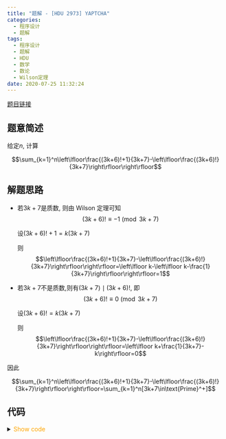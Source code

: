 ```yaml
---
title: "题解 - [HDU 2973] YAPTCHA"
categories:
  - 程序设计
  - 题解
tags:
  - 程序设计
  - 题解
  - HDU
  - 数学
  - 数论
  - Wilson定理
date: 2020-07-25 11:32:24
---
```


[题目链接](https://vjudge.net/problem/HDU-2973/origin)

<!-- more -->

## 题意简述

给定$n$, 计算

$$\sum_{k=1}^n\left\lfloor\frac{(3k+6)!+1}{3k+7}-\left\lfloor\frac{(3k+6)!}{3k+7}\right\rfloor\right\rfloor$$

## 解题思路

- 若$3k+7$是质数, 则由 Wilson 定理可知
  $$(3k+6)!\equiv-1\pmod{3k+7}$$

  设$(3k+6)!+1=k(3k+7)$

  则
  $$\left\lfloor\frac{(3k+6)!+1}{3k+7}-\left\lfloor\frac{(3k+6)!}{3k+7}\right\rfloor\right\rfloor=\left\lfloor k-\left\lfloor k-\frac{1}{3k+7}\right\rfloor\right\rfloor=1$$

- 若$3k+7$不是质数,则有$(3k+7)\mid(3k+6)!$, 即
  $$(3k+6)!\equiv 0\pmod{3k+7}$$

  设$(3k+6)!=k(3k+7)$

  则
  $$\left\lfloor\frac{(3k+6)!+1}{3k+7}-\left\lfloor\frac{(3k+6)!}{3k+7}\right\rfloor\right\rfloor=\left\lfloor k+\frac{1}{3k+7}-k\right\rfloor=0$$

因此

$$\sum_{k=1}^n\left\lfloor\frac{(3k+6)!+1}{3k+7}-\left\lfloor\frac{(3k+6)!}{3k+7}\right\rfloor\right\rfloor=\sum_{k=1}^n[3k+7\in\text{Prime}^+]$$

## 代码

<details>
<summary><font color='orange'>Show code</font></summary>

{% icodeweb cpa lang:cpp HDU/2973/0.cpp %}

</details>
